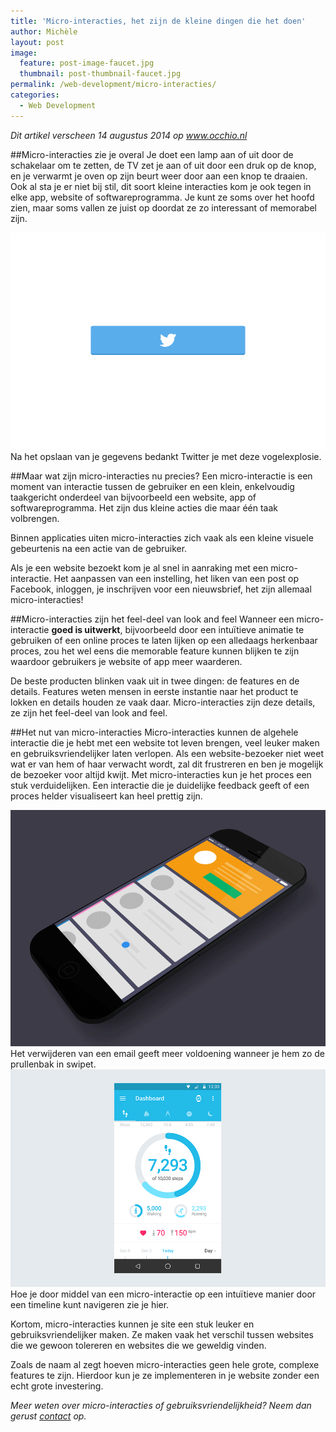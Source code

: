 ```yaml
---
title: 'Micro-interacties, het zijn de kleine dingen die het doen'
author: Michèle
layout: post
image:
  feature: post-image-faucet.jpg
  thumbnail: post-thumbnail-faucet.jpg
permalink: /web-development/micro-interacties/
categories:
  - Web Development
---
```


<em>Dit artikel verscheen 14 augustus 2014 op <a href="http://www.occhio.nl/blog/micro-interacties-het-zijn-de-kleine-dingen-die-het-doen/">www.occhio.nl</a></em>

##Micro-interacties zie je overal
Je doet een lamp aan of uit door de schakelaar om te zetten, de TV zet je aan of uit door een druk op de knop, en je verwarmt je oven op zijn beurt weer door aan een knop te draaien. Ook al sta je er niet bij stil, dit soort kleine interacties kom je ook tegen in elke app, website of softwareprogramma. Je kunt ze soms over het hoofd zien, maar soms vallen ze juist op doordat ze zo interessant of memorabel zijn.

<img src="/assets/images/post-image-micro-01.gif">
<span class="caption">Na het opslaan van je gegevens bedankt Twitter je met deze vogelexplosie.</span>

##Maar wat zijn micro-interacties nu precies?
Een micro-interactie is een moment van interactie tussen de gebruiker en een klein, enkelvoudig taakgericht onderdeel van bijvoorbeeld een website, app of softwareprogramma. Het zijn dus kleine acties die maar één taak volbrengen.

Binnen applicaties uiten micro-interacties zich vaak als een kleine visuele gebeurtenis na een actie van de gebruiker.

Als je een website bezoekt kom je al snel in aanraking met een micro-interactie. Het aanpassen van een instelling, het liken van een post op Facebook, inloggen, je inschrijven voor een nieuwsbrief, het zijn allemaal micro-interacties!

##Micro-interacties zijn het feel-deel van look and feel
Wanneer een micro-interactie **goed is uitwerkt**, bijvoorbeeld door een intuïtieve animatie te gebruiken of een online proces te laten lijken op een alledaags herkenbaar proces, zou het wel eens die memorable feature kunnen blijken te zijn waardoor gebruikers je website of app meer waarderen.

De beste producten blinken vaak uit in twee dingen: de features en de details. Features weten mensen in eerste instantie naar het product te lokken en details houden ze vaak daar. Micro-interacties zijn deze details, ze zijn het feel-deel van look and feel.

##Het nut van micro-interacties
Micro-interacties kunnen de algehele interactie die je hebt met een website tot leven brengen, veel leuker maken en gebruiksvriendelijker laten verlopen. Als een website-bezoeker niet weet wat er van hem of haar verwacht wordt, zal dit frustreren en ben je mogelijk de bezoeker voor altijd kwijt. Met micro-interacties kun je het proces een stuk verduidelijken. Een interactie die je duidelijke feedback geeft of een proces helder visualiseert kan heel prettig zijn.


<img src="/assets/images/post-image-micro-02.gif">
<span class="caption">Het verwijderen van een email geeft meer voldoening wanneer je hem zo de prullenbak in swipet.</span>

<img src="/assets/images/post-image-micro-03.gif">
<span class="caption">Hoe je door middel van een micro-interactie  op een intuïtieve manier door een timeline kunt navigeren zie je hier.</span>

Kortom, micro-interacties kunnen je site een stuk leuker en gebruiksvriendelijker maken. Ze maken vaak het verschil tussen websites die we gewoon tolereren en websites die we geweldig vinden.

Zoals de naam al zegt hoeven micro-interacties geen hele grote, complexe features te zijn. Hierdoor kun je ze implementeren in je website zonder een echt grote investering.

<em>Meer weten over micro-interacties of gebruiksvriendelijkheid? Neem dan gerust <a href="http://www.occhio.nl/contact/">contact</a> op.</em>

